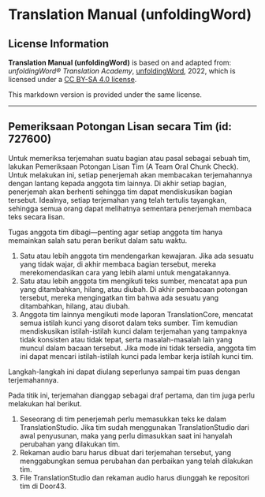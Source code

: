 # Translation Manual (unfoldingWord)

## License Information

**Translation Manual (unfoldingWord)** is based on and adapted from: _unfoldingWord® Translation Academy_, [unfoldingWord](https://unfoldingword.org/utw), 2022, which is licensed under a [CC BY-SA 4.0 license](https://creativecommons.org/licenses/by-sa/4.0/legalcode.en).

This markdown version is provided under the same license.



--------------------------------

## Pemeriksaan Potongan Lisan secara Tim (id: 727600)

Untuk memeriksa terjemahan suatu bagian atau pasal sebagai sebuah tim, lakukan Pemeriksaan Potongan Lisan Tim (A Team Oral Chunk Check). Untuk melakukan ini, setiap penerjemah akan membacakan terjemahannya dengan lantang kepada anggota tim lainnya. Di akhir setiap bagian, penerjemah akan berhenti sehingga tim dapat mendiskusikan bagian tersebut. Idealnya, setiap terjemahan yang telah tertulis tayangkan, sehingga semua orang dapat melihatnya sementara penerjemah membaca teks secara lisan.

Tugas anggota tim dibagi—penting agar setiap anggota tim hanya memainkan salah satu peran berikut dalam satu waktu.

1. Satu atau lebih anggota tim mendengarkan kewajaran. Jika ada sesuatu yang tidak wajar, di akhir membaca bagian tersebut, mereka merekomendasikan cara yang lebih alami untuk mengatakannya.
2. Satu atau lebih anggota tim mengikuti teks sumber, mencatat apa pun yang ditambahkan, hilang, atau diubah. Di akhir pembacaan potongan tersebut, mereka mengingatkan tim bahwa ada sesuatu yang ditambahkan, hilang, atau diubah.
3. Anggota tim lainnya mengikuti mode laporan TranslationCore, mencatat semua istilah kunci yang disorot dalam teks sumber. Tim kemudian mendiskusikan istilah\-istilah kunci dalam terjemahan yang tampaknya tidak konsisten atau tidak tepat, serta masalah\-masalah lain yang muncul dalam bacaan tersebut. Jika mode ini tidak tersedia, anggota tim ini dapat mencari istilah\-istilah kunci pada lembar kerja istilah kunci tim.

Langkah\-langkah ini dapat diulang seperlunya sampai tim puas dengan terjemahannya.

Pada titik ini, terjemahan dianggap sebagai draf pertama, dan tim juga perlu melakukan hal berikut.

1. Seseorang di tim penerjemah perlu memasukkan teks ke dalam TranslationStudio. Jika tim sudah menggunakan TranslationStudio dari awal penyusunan, maka yang perlu dimasukkan saat ini hanyalah perubahan yang dilakukan tim.
2. Rekaman audio baru harus dibuat dari terjemahan tersebut, yang menggabungkan semua perubahan dan perbaikan yang telah dilakukan tim.
3. File TranslationStudio dan rekaman audio harus diunggah ke repositori tim di Door43\.


